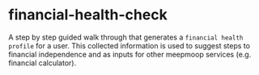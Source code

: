# financial-health-check

A step by step guided walk through that generates a `financial health profile` for a user.  This collected information is used to suggest steps to financial independence and as inputs for other meepmoop services (e.g. financial calculator).
